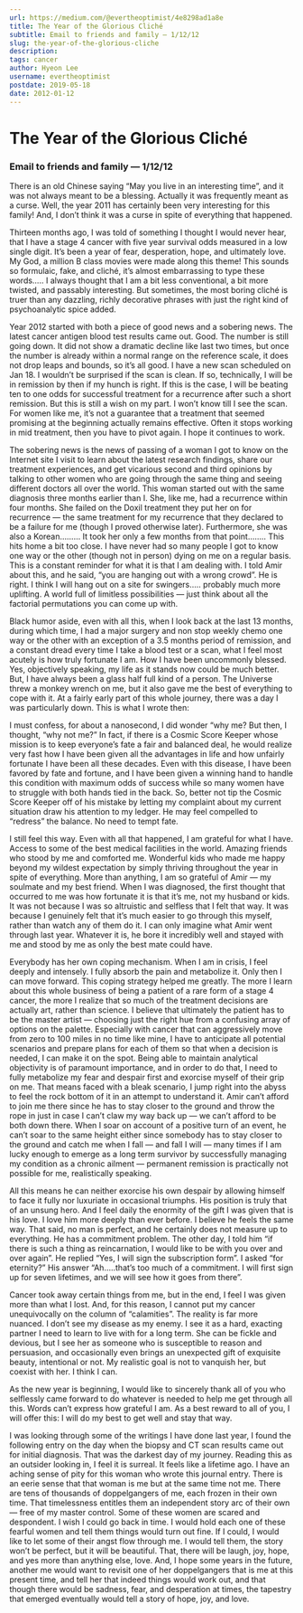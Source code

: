 ```yaml
---
url: https://medium.com/@evertheoptimist/4e8298ad1a8e
title: The Year of the Glorious Cliché
subtitle: Email to friends and family — 1/12/12
slug: the-year-of-the-glorious-cliche
description: 
tags: cancer
author: Hyeon Lee
username: evertheoptimist
postdate: 2019-05-18
date: 2012-01-12
---
```


# The Year of the Glorious Cliché

### Email to friends and family — 1/12/12

There is an old Chinese saying “May you live in an interesting time”, and it was not always meant to be a blessing. Actually it was frequently meant as a curse. Well, the year 2011 has certainly been very interesting for this family! And, I don’t think it was a curse in spite of everything that happened.

Thirteen months ago, I was told of something I thought I would never hear, that I have a stage 4 cancer with five year survival odds measured in a low single digit. It’s been a year of fear, desperation, hope, and ultimately love. My God, a million B class movies were made along this theme! This sounds so formulaic, fake, and cliché, it’s almost embarrassing to type these words….. I always thought that I am a bit less conventional, a bit more twisted, and passably interesting. But sometimes, the most boring cliché is truer than any dazzling, richly decorative phrases with just the right kind of psychoanalytic spice added.

Year 2012 started with both a piece of good news and a sobering news. The latest cancer antigen blood test results came out. Good. The number is still going down. It did not show a dramatic decline like last two times, but once the number is already within a normal range on the reference scale, it does not drop leaps and bounds, so it’s all good. I have a new scan scheduled on Jan 18. I wouldn’t be surprised if the scan is clean. If so, technically, I will be in remission by then if my hunch is right. If this is the case, I will be beating ten to one odds for successful treatment for a recurrence after such a short remission. But this is still a wish on my part. I won’t know till I see the scan. For women like me, it’s not a guarantee that a treatment that seemed promising at the beginning actually remains effective. Often it stops working in mid treatment, then you have to pivot again. I hope it continues to work.

The sobering news is the news of passing of a woman I got to know on the Internet site I visit to learn about the latest research findings, share our treatment experiences, and get vicarious second and third opinions by talking to other women who are going through the same thing and seeing different doctors all over the world. This woman started out with the same diagnosis three months earlier than I. She, like me, had a recurrence within four months. She failed on the Doxil treatment they put her on for recurrence — the same treatment for my recurrence that they declared to be a failure for me (though I proved otherwise later). Furthermore, she was also a Korean……… It took her only a few months from that point…….. This hits home a bit too close. I have never had so many people I got to know one way or the other (though not in person) dying on me on a regular basis. This is a constant reminder for what it is that I am dealing with. I told Amir about this, and he said, “you are hanging out with a wrong crowd”. He is right. I think I will hang out on a site for swingers….. probably much more uplifting. A world full of limitless possibilities — just think about all the factorial permutations you can come up with.

Black humor aside, even with all this, when I look back at the last 13 months, during which time, I had a major surgery and non stop weekly chemo one way or the other with an exception of a 3.5 months period of remission, and a constant dread every time I take a blood test or a scan, what I feel most acutely is how truly fortunate I am. How I have been uncommonly blessed. Yes, objectively speaking, my life as it stands now could be much better. But, I have always been a glass half full kind of a person. The Universe threw a monkey wrench on me, but it also gave me the best of everything to cope with it. At a fairly early part of this whole journey, there was a day I was particularly down. This is what I wrote then:

I must confess, for about a nanosecond, I did wonder “why me? But then, I thought, “why not me?” In fact, if there is a Cosmic Score Keeper whose mission is to keep everyone’s fate a fair and balanced deal, he would realize very fast how I have been given all the advantages in life and how unfairly fortunate I have been all these decades. Even with this disease, I have been favored by fate and fortune, and I have been given a winning hand to handle this condition with maximum odds of success while so many women have to struggle with both hands tied in the back. So, better not tip the Cosmic Score Keeper off of his mistake by letting my complaint about my current situation draw his attention to my ledger. He may feel compelled to “redress” the balance. No need to tempt fate.

I still feel this way. Even with all that happened, I am grateful for what I have. Access to some of the best medical facilities in the world. Amazing friends who stood by me and comforted me. Wonderful kids who made me happy beyond my wildest expectation by simply thriving throughout the year in spite of everything. More than anything, I am so grateful of Amir — my soulmate and my best friend. When I was diagnosed, the first thought that occurred to me was how fortunate it is that it’s me, not my husband or kids. It was not because I was so altruistic and selfless that I felt that way. It was because I genuinely felt that it’s much easier to go through this myself, rather than watch any of them do it. I can only imagine what Amir went through last year. Whatever it is, he bore it incredibly well and stayed with me and stood by me as only the best mate could have.

Everybody has her own coping mechanism. When I am in crisis, I feel deeply and intensely. I fully absorb the pain and metabolize it. Only then I can move forward. This coping strategy helped me greatly. The more I learn about this whole business of being a patient of a rare form of a stage 4 cancer, the more I realize that so much of the treatment decisions are actually art, rather than science. I believe that ultimately the patient has to be the master artist — choosing just the right hue from a confusing array of options on the palette. Especially with cancer that can aggressively move from zero to 100 miles in no time like mine, I have to anticipate all potential scenarios and prepare plans for each of them so that when a decision is needed, I can make it on the spot. Being able to maintain analytical objectivity is of paramount importance, and in order to do that, I need to fully metabolize my fear and despair first and exorcise myself of their grip on me. That means faced with a bleak scenario, I jump right into the abyss to feel the rock bottom of it in an attempt to understand it. Amir can’t afford to join me there since he has to stay closer to the ground and throw the rope in just in case I can’t claw my way back up — we can’t afford to be both down there. When I soar on account of a positive turn of an event, he can’t soar to the same height either since somebody has to stay closer to the ground and catch me when I fall — and fall I will — many times if I am lucky enough to emerge as a long term survivor by successfully managing my condition as a chronic ailment — permanent remission is practically not possible for me, realistically speaking.

All this means he can neither exorcise his own despair by allowing himself to face it fully nor luxuriate in occasional triumphs. His position is truly that of an unsung hero. And I feel daily the enormity of the gift I was given that is his love. I love him more deeply than ever before. I believe he feels the same way. That said, no man is perfect, and he certainly does not measure up to everything. He has a commitment problem. The other day, I told him “if there is such a thing as reincarnation, I would like to be with you over and over again”. He replied “Yes, I will sign the subscription form”. I asked “for eternity?” His answer “Ah…..that’s too much of a commitment. I will first sign up for seven lifetimes, and we will see how it goes from there”.

Cancer took away certain things from me, but in the end, I feel I was given more than what I lost. And, for this reason, I cannot put my cancer unequivocally on the column of “calamities”. The reality is far more nuanced. I don’t see my disease as my enemy. I see it as a hard, exacting partner I need to learn to live with for a long term. She can be fickle and devious, but I see her as someone who is susceptible to reason and persuasion, and occasionally even brings an unexpected gift of exquisite beauty, intentional or not. My realistic goal is not to vanquish her, but coexist with her. I think I can.

As the new year is beginning, I would like to sincerely thank all of you who selflessly came forward to do whatever is needed to help me get through all this. Words can’t express how grateful I am. As a best reward to all of you, I will offer this: I will do my best to get well and stay that way.

I was looking through some of the writings I have done last year, I found the following entry on the day when the biopsy and CT scan results came out for initial diagnosis. That was the darkest day of my journey. Reading this as an outsider looking in, I feel it is surreal. It feels like a lifetime ago. I have an aching sense of pity for this woman who wrote this journal entry. There is an eerie sense that that woman is me but at the same time not me. There are tens of thousands of doppelgangers of me, each frozen in their own time. That timelessness entitles them an independent story arc of their own — free of my master control. Some of these women are scared and despondent. I wish I could go back in time. I would hold each one of these fearful women and tell them things would turn out fine. If I could, I would like to let some of their angst flow through me. I would tell them, the story won’t be perfect, but it will be beautiful. That, there will be laugh, joy, hope, and yes more than anything else, love. And, I hope some years in the future, another me would want to revisit one of her doppelgangers that is me at this present time, and tell her that indeed things would work out, and that though there would be sadness, fear, and desperation at times, the tapestry that emerged eventually would tell a story of hope, joy, and love.
